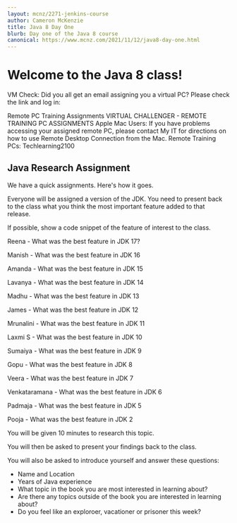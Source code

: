 ```yaml
---
layout: mcnz/2271-jenkins-course
author: Cameron McKenzie
title: Java 8 Day One
blurb: Day one of the Java 8 course
canonical: https://www.mcnz.com/2021/11/12/java8-day-one.html
---
```


# Welcome to the Java 8 class!

VM Check: Did you all get an email assigning you a virtual PC? Please check the link and log in:

Remote PC Training Assignments
VIRTUAL CHALLENGER - REMOTE TRAINING PC ASSIGNMENTS
Apple Mac Users: If you have problems accessing your assigned remote PC, please contact My IT for directions on how to use Remote Desktop Connection from the Mac.
Remote Training PCs: Techlearning2100

## Java Research Assignment

We have a quick assignments. Here's how it goes.

Everyone will be assigned a version of the JDK. You need to present back to the class what you think the most important feature added to that release.

If possible, show a code snippet of the feature of interest to the class.

Reena - What was the best feature in JDK 17?

Manish - What was the best feature in JDK 16

Amanda - What was the best feature in JDK 15

Lavanya - What was the best feature in JDK 14

Madhu - What was the best feature in JDK 13

James - What was the best feature in JDK 12

Mrunalini - What was the best feature in JDK 11

Laxmi S - What was the best feature in JDK 10

Sumaiya - What was the best feature in JDK 9

Gopu - What was the best feature in JDK 8

Veera - What was the best feature in JDK 7

Venkataramana - What was the best feature in JDK 6

Padmaja - What was the best feature in JDK 5

Pooja - What was the best feature in JDK 2

You will be given 10 minutes to research this topic.

You will then be asked to present your findings back to the class.

You will also be asked to introduce yourself and answer these questions:

- Name and Location
- Years of Java experience
- What topic in the book you are most interested in learning about?
- Are there any topics outside of the book you are interested in learning about?
- Do you feel like an exploroer, vacationer or prisoner this week?





